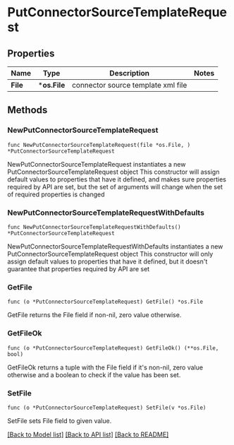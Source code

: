 # PutConnectorSourceTemplateRequest

## Properties

Name | Type | Description | Notes
------------ | ------------- | ------------- | -------------
**File** | ***os.File** | connector source template xml file | 

## Methods

### NewPutConnectorSourceTemplateRequest

`func NewPutConnectorSourceTemplateRequest(file *os.File, ) *PutConnectorSourceTemplateRequest`

NewPutConnectorSourceTemplateRequest instantiates a new PutConnectorSourceTemplateRequest object
This constructor will assign default values to properties that have it defined,
and makes sure properties required by API are set, but the set of arguments
will change when the set of required properties is changed

### NewPutConnectorSourceTemplateRequestWithDefaults

`func NewPutConnectorSourceTemplateRequestWithDefaults() *PutConnectorSourceTemplateRequest`

NewPutConnectorSourceTemplateRequestWithDefaults instantiates a new PutConnectorSourceTemplateRequest object
This constructor will only assign default values to properties that have it defined,
but it doesn't guarantee that properties required by API are set

### GetFile

`func (o *PutConnectorSourceTemplateRequest) GetFile() *os.File`

GetFile returns the File field if non-nil, zero value otherwise.

### GetFileOk

`func (o *PutConnectorSourceTemplateRequest) GetFileOk() (**os.File, bool)`

GetFileOk returns a tuple with the File field if it's non-nil, zero value otherwise
and a boolean to check if the value has been set.

### SetFile

`func (o *PutConnectorSourceTemplateRequest) SetFile(v *os.File)`

SetFile sets File field to given value.



[[Back to Model list]](../README.md#documentation-for-models) [[Back to API list]](../README.md#documentation-for-api-endpoints) [[Back to README]](../README.md)



